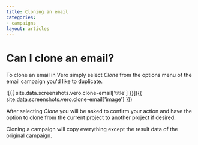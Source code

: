 ```yaml
---
title: Cloning an email
categories:
- campaigns
layout: articles
---
```


# Can I clone an email?

To clone an email in Vero simply select *Clone* from the options menu of the email campaign you'd like to duplicate.

![{{ site.data.screenshots.vero.clone-email['title'] }}]({{ site.data.screenshots.vero.clone-email['image'] }})

After selecting *Clone* you will be asked to confirm your action and have the option to clone from the current project to another project if desired.

Cloning a campaign will copy everything except the result data of the original campaign.
